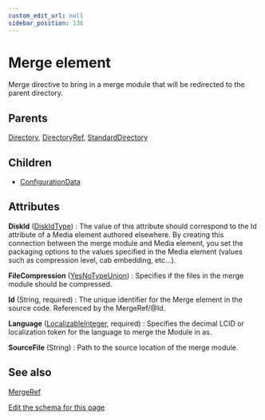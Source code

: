 ```yaml
---
custom_edit_url: null
sidebar_position: 136
---
```

# Merge element
Merge directive to bring in a merge module that will be redirected to the parent directory.

## Parents
[Directory](directory.md), [DirectoryRef](directoryref.md), [StandardDirectory](standarddirectory.md)

## Children
* [ConfigurationData](configurationdata.md) 

## Attributes
**DiskId** ([DiskIdType](diskidtype.md 'Values of this type must be an integer or the value of one or more preprocessor variables with the format $(var.Variable) where "Variable" is the name of the preprocessor variable.'))
  : The value of this attribute should correspond to the Id attribute of a Media element authored elsewhere. By creating this connection between the merge module and Media element, you set the packaging options to the values specified in the Media element (values such as compression level, cab embedding, etc...).

**FileCompression** ([YesNoTypeUnion](yesnotype.md 'Values of this type will either be "yes"/"true" or "no"/"false".'))
  : Specifies if the files in the merge module should be compressed.

**Id** (String, required)
  : The unique identifier for the Merge element in the source code. Referenced by the MergeRef/@Id.

**Language** ([LocalizableInteger](localizableinteger.md 'Values of this type must be an integer or a localization variable with the format `!(loc.Variable)` where `Variable` is the name of the localization variable.'), required)
  : Specifies the decimal LCID or localization token for the language to merge the Module in as.

**SourceFile** (String)
  : Path to the source location of the merge module.


## See also
[MergeRef](mergeref.md)

[Edit the schema for this page](https://github.com/wixtoolset/web/blob/master/src/xsd4/wix.xsd)